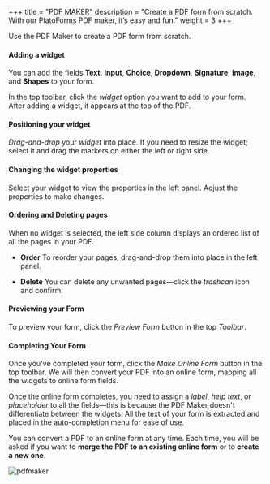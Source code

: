 +++
title = "PDF MAKER"
description = "Create a PDF form from scratch. With our PlatoForms PDF maker, it’s easy and fun."
weight = 3
+++

Use the PDF Maker to create a PDF form from scratch. 

#### Adding a widget

You can add the fields **Text**, **Input**, **Choice**, **Dropdown**, **Signature**, **Image**, and **Shapes** to your form. 

In the top toolbar, click the *widget* option you want to add to your form. After adding a widget, it appears at the top of the PDF. 

#### Positioning your widget

*Drag-and-drop* your *widget* into place. If you need to resize the widget; select it and drag the markers on either the left or right side. 

#### Changing the widget properties

Select your widget to view the properties in the left panel. Adjust the properties to make changes.

#### Ordering and Deleting pages

When no widget is selected, the left side column displays an ordered list of all the pages in your PDF.

* **Order**
  To reorder your pages, drag-and-drop them into place in the left panel. 


* **Delete**
  You can delete any unwanted pages—click the *trashcan* icon and confirm.

#### Previewing your Form

To preview your form, click the *Preview Form* button in the top *Toolbar*.

#### Completing Your Form

Once you've completed your form, click the *Make Online Form* button in the top toolbar. We will then convert your PDF into an online form, mapping all the widgets to online form fields.

Once the online form completes, you need to assign a *label*, *help text*, or *placeholder* to all the fields—this is because the PDF Maker doesn't differentiate between the widgets. All the text of your form is extracted and placed in the auto-completion menu for ease of use. 

You can convert a PDF to an online form at any time. Each time, you will be asked if you want to **merge the PDF to an existing online form** or to **create a new one**.



![pdfmaker](/images/pdfmaker.png)

